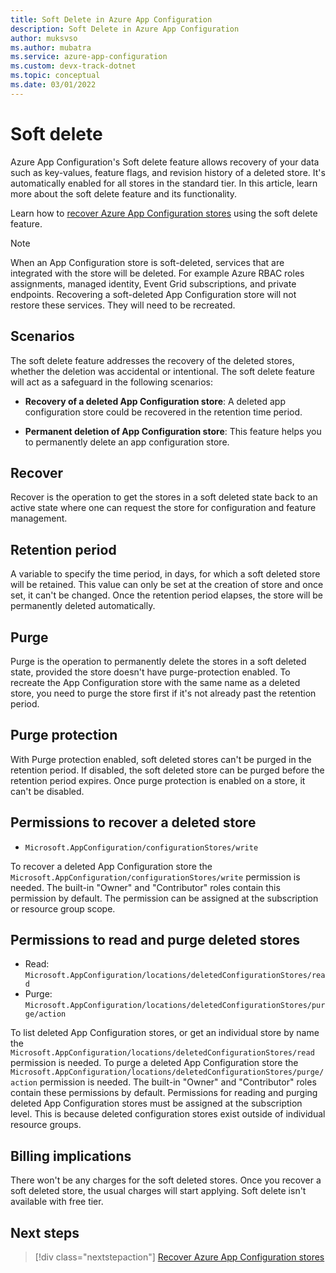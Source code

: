 ```yaml
---
title: Soft Delete in Azure App Configuration
description: Soft Delete in Azure App Configuration 
author: muksvso
ms.author: mubatra
ms.service: azure-app-configuration
ms.custom: devx-track-dotnet
ms.topic: conceptual
ms.date: 03/01/2022
---
```


# Soft delete

Azure App Configuration's Soft delete feature allows recovery of your data such as key-values, feature flags, and revision history of a deleted store. It's automatically enabled for all stores in the standard tier. In this article, learn more about the soft delete feature and its functionality.

Learn how to [recover Azure App Configuration stores](./howto-recover-deleted-stores-in-azure-app-configuration.md) using the soft delete feature.

> [!NOTE]
> When an App Configuration store is soft-deleted, services that are integrated with the store will be deleted. For example Azure RBAC roles assignments, managed identity, Event Grid subscriptions, and private endpoints. Recovering a soft-deleted App Configuration store will not restore these services. They will need to be recreated.

## Scenarios

The soft delete feature addresses the recovery of the deleted stores, whether the deletion was accidental or intentional. The soft delete feature will act as a safeguard in the following scenarios:

* **Recovery of a deleted App Configuration store**: A deleted app configuration store could be recovered in the retention time period.

* **Permanent deletion of App Configuration store**: This feature helps you to permanently delete an app configuration store.

## Recover
Recover is the operation to get the stores in a soft deleted state back to an active state where one can request the store for configuration and feature management.

## Retention period
A variable to specify the time period, in days, for which a soft deleted store will be retained. This value can only be set at the creation of store and once set, it can't be changed. Once the retention period elapses, the store will be permanently deleted automatically.

## Purge
Purge is the operation to permanently delete the stores in a soft deleted state, provided the store doesn't have purge-protection enabled. To recreate the App Configuration store with the same name as a deleted store, you need to purge the store first if it's not already past the retention period.

## Purge protection
With Purge protection enabled, soft deleted stores can't be purged in the retention period. If disabled, the soft deleted store can be purged before the retention period expires. Once purge protection is enabled on a store, it can't be disabled.

## Permissions to recover a deleted store

- `Microsoft.AppConfiguration/configurationStores/write`

To recover a deleted App Configuration store the `Microsoft.AppConfiguration/configurationStores/write` permission is needed. The built-in "Owner" and "Contributor" roles contain this permission by default. The permission can be assigned at the subscription or resource group scope.

## Permissions to read and purge deleted stores

* Read: `Microsoft.AppConfiguration/locations/deletedConfigurationStores/read`
* Purge: `Microsoft.AppConfiguration/locations/deletedConfigurationStores/purge/action`

To list deleted App Configuration stores, or get an individual store by name the `Microsoft.AppConfiguration/locations/deletedConfigurationStores/read` permission is needed. To purge a deleted App Configuration store the `Microsoft.AppConfiguration/locations/deletedConfigurationStores/purge/action` permission is needed. The built-in "Owner" and "Contributor" roles contain these permissions by default. Permissions for reading and purging deleted App Configuration stores must be assigned at the subscription level. This is because deleted configuration stores exist outside of individual resource groups. 

## Billing implications

There won't be any charges for the soft deleted stores. Once you recover a soft deleted store, the usual charges will start applying. Soft delete isn't available with free tier.

## Next steps

> [!div class="nextstepaction"]
> [Recover Azure App Configuration stores](./howto-recover-deleted-stores-in-azure-app-configuration.md)  
